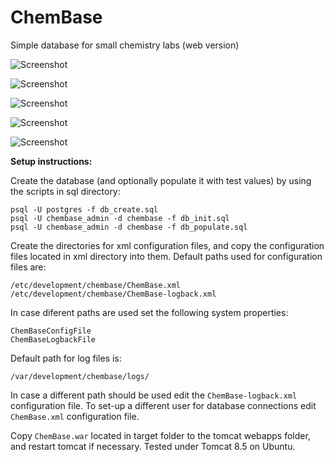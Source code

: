 # ChemBase
Simple database for small chemistry labs (web version)

![Screenshot](https://raw.github.com/wiki/FilipBlazekovic/ChemBase/Images/1.png)

![Screenshot](https://raw.github.com/wiki/FilipBlazekovic/ChemBase/Images/2.png)

![Screenshot](https://raw.github.com/wiki/FilipBlazekovic/ChemBase/Images/3.png)

![Screenshot](https://raw.github.com/wiki/FilipBlazekovic/ChemBase/Images/4.png)

![Screenshot](https://raw.github.com/wiki/FilipBlazekovic/ChemBase/Images/5.png)


**Setup instructions:**

Create the database (and optionally populate it with test values) by using the scripts in sql directory:

```
psql -U postgres -f db_create.sql
psql -U chembase_admin -d chembase -f db_init.sql
psql -U chembase_admin -d chembase -f db_populate.sql
```
Create the directories for xml configuration files, and copy the configuration files located in xml directory into them.
Default paths used for configuration files are:

```
/etc/development/chembase/ChemBase.xml
/etc/development/chembase/ChemBase-logback.xml
```

In case diferent paths are used set the following system properties:

```
ChemBaseConfigFile
ChemBaseLogbackFile
```

Default path for log files is:

```
/var/development/chembase/logs/
```

In case a different path should be used edit the `ChemBase-logback.xml` configuration file.
To set-up a different user for database connections edit `ChemBase.xml` configuration file.

Copy `ChemBase.war` located in target folder to the tomcat webapps folder, and restart tomcat if necessary.
Tested under Tomcat 8.5 on Ubuntu.
